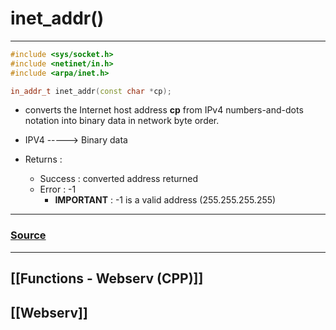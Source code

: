 # inet_addr()
---
~~~cpp
#include <sys/socket.h>
#include <netinet/in.h>
#include <arpa/inet.h>

in_addr_t inet_addr(const char *cp);
~~~
- converts the Internet host address **cp** from IPv4 numbers-and-dots notation into binary data in network byte order.
- IPV4 -----> Binary data

- Returns :
	- Success : converted address returned
	- Error : -1
		- **IMPORTANT** : -1 is a valid address (255.255.255.255)
---
### [Source](https://linux.die.net/man/3/inet_addr)
---
## [[Functions - Webserv (CPP)]]
## [[Webserv]]